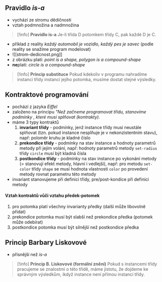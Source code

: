 ## Pravidlo *is-a*
- vychází ze stromu dědičnosti
- vztah podmnožina a nadmnožina
>[!info]
>**Pravidlo is-a**
>Je-li třída D potomkem třídy C, pak každé D je C.
- příklad z reality *každý automobil je vozidlo, každý pes je savec* (podle reality se snažíme program modelovat)
- ![[strom-dedicnost.png]]
- z obrázku platí: *point is a shape, polygon is a compound-shape*
- **ne**platí: *circle is a compound-shape*
>[!info]
>**Princip substituce**
>Pokud kdekoliv v programu nahradíme instanci třídy instancí jejího potomka, musíme dostat stejné výsledky.
## Kontraktové programování
- pochází z jazyka *Eiffel*
- založeno na principu *"Než začneme programovat třídu, stanovíme podmínky , které musí splňovat (kontrakty).*
- máme 3 typy kontraktů
	1) **invariant třídy** - podmínky, jenž instance třídy musí neustále splňovat (tzn. pokud instance nesplňuje je v nekonzistentním stavu), např: poloměr kruhu je kladné číslo
	2) **prekondice třídy** - podmínky na stav instance a hodnoty parametrů metody při jejím volání, např: hodnoty parametrů metody `set-radius` třídy `circle` musí být kladná čísla
	3) **postkondice třídy** - podmínky na stav instance po vykonání metody (= stanovují efekt metody, hlavní i vedlejší), např: pro metodu `set-color` třídy `shape` se musí hodnota vlastnosti `color` po provedení metody rovnat parametru této metody
- invariant stanovujeme při definici třídy, pre/post-kondice při definici metody
#### Vztah kontraktů vůči vztahu předek-potomek
1) pro potomka platí všechny invarianty předky (další může libovolně přidat)
2) prekondice potomka musí být slabší než prekondice předka (potomek může odebírat)
3) postkondice potomka musí být silnější než postkondice předka
## Princip Barbary Liskovové
- přísnější než *is-a* 
>[!info]
>**Princip B. Liskovové (formální znění)**
>Pokud s instancemi třídy pracujeme se znalostmi o této třídě, máme jistotu, že dojdeme ke správným výsledkům, ikdyž instance není přímou instancí třídy.

